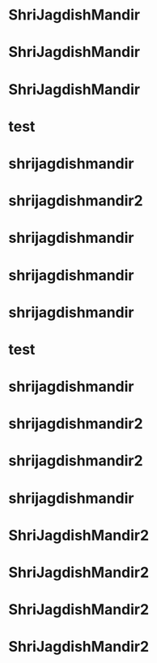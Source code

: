 # ShriJagdishMandir
# ShriJagdishMandir
# ShriJagdishMandir
# test
# shrijagdishmandir
# shrijagdishmandir2
# shrijagdishmandir
# shrijagdishmandir
# shrijagdishmandir
# test
# shrijagdishmandir
# shrijagdishmandir2
# shrijagdishmandir2
# shrijagdishmandir
# ShriJagdishMandir2
# ShriJagdishMandir2
# ShriJagdishMandir2
# ShriJagdishMandir2
